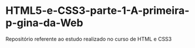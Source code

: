 # HTML5-e-CSS3-parte-1-A-primeira-p-gina-da-Web
Repositório referente ao estudo realizado no curso de HTML e CSS3

